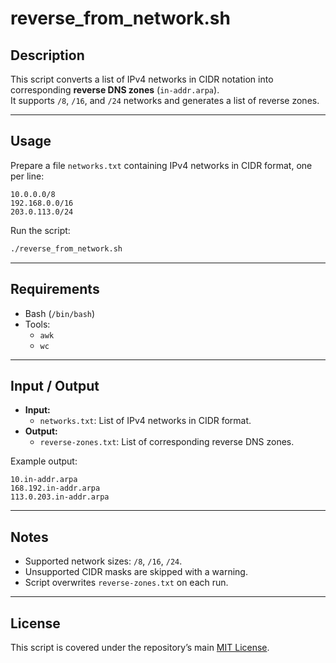 # reverse_from_network.sh

## Description
This script converts a list of IPv4 networks in CIDR notation into corresponding **reverse DNS zones** (`in-addr.arpa`).  
It supports `/8`, `/16`, and `/24` networks and generates a list of reverse zones.

---

## Usage
Prepare a file `networks.txt` containing IPv4 networks in CIDR format, one per line:
```
10.0.0.0/8
192.168.0.0/16
203.0.113.0/24
```

Run the script:
```bash
./reverse_from_network.sh
```

---

## Requirements
- Bash (`/bin/bash`)  
- Tools:  
  - `awk`  
  - `wc`  

---

## Input / Output
- **Input:**  
  - `networks.txt`: List of IPv4 networks in CIDR format.  
- **Output:**  
  - `reverse-zones.txt`: List of corresponding reverse DNS zones.  

Example output:
```
10.in-addr.arpa
168.192.in-addr.arpa
113.0.203.in-addr.arpa
```

---

## Notes
- Supported network sizes: `/8`, `/16`, `/24`.  
- Unsupported CIDR masks are skipped with a warning.  
- Script overwrites `reverse-zones.txt` on each run.  

---

## License
This script is covered under the repository’s main [MIT License](../LICENSE).  
